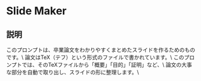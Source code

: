 # Slide Maker

## 説明

このプロンプトは、卒業論文をわかりやすくまとめたスライドを作るためのものです。\\
論文はTeX（テフ）という形式のファイルで書かれています。\\
このプロンプトでは、そのTeXファイルから「概要」「目的」「証明」など、\\
論文の大事な部分を自動で取り出し、スライドの形に整理します。\\